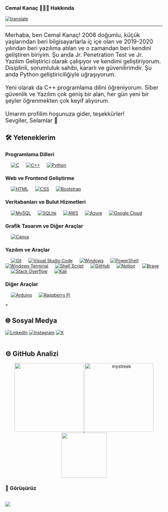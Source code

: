 
### Cemal Kanaç 👨🏻‍💻 Hakkında

[![translate](https://img.shields.io/badge/For_English_CLICK_Here-English_Click_here?style=flat-square&logo=googletranslate&labelColor=white&color=blue)](https://github-com.translate.goog/mr40spear?_x_tr_sl=tr&_x_tr_tl=en&_x_tr_hl=en&_x_tr_pto=wapp)


<hr>
<p style="font-size: 18px;">
Merhaba, ben Cemal Kanaç! 2008 doğumlu, küçük yaşlarından beri bilgisayarlarla iç içe olan ve 2019-2020 yılından beri yazılıma atılan ve o zamandan beri kendini geliştiren biriyim. Şu anda Jr. Penetration Test ve Jr. Yazılım Geliştirici olarak çalışıyor ve kendimi geliştiriyorum. Disiplinli, sorumluluk sahibi, kararlı ve güvenilirimdir. Şu anda Python geliştiriciliğiyle uğraşıyorum.
<br><br>
Yeni olarak da C++ programlama dilini öğreniyorum. Siber güvenlik ve Yazılım çok geniş bir alan, her gün yeni bir şeyler öğrenmekten çok keyif alıyorum.
<br><br>
Umarım profilim hoşunuza gider, teşekkürler!
<br>
Sevgiler, Selamlar 👋
</p>





## 🛠️ Yeteneklerim

### Programlama Dilleri

<p align="left"> 
  &emsp;
  <a href="#"><img alt="C" src="https://img.shields.io/badge/C-%2300599C.svg?style=for-the-badge&logo=c&logoColor=white"></a>
  &emsp;
  <a href="#"><img alt="C++" src="https://img.shields.io/badge/C++-%2300599C.svg?style=for-the-badge&logo=c%2B%2B&logoColor=white"></a>
  &emsp;
  <a href="#"><img alt="Python" src="https://img.shields.io/badge/Python-%233670A0.svg?style=for-the-badge&logo=python&logoColor=ffdd54"></a>
  </p>

### Web ve Frontend Geliştirme

<p align="left"> 
  &emsp;
  <a href="#"><img alt="HTML" src="https://img.shields.io/badge/HTML5-%23E34F26.svg?style=for-the-badge&logo=html5&logoColor=white"></a>
  &emsp;
  <a href="#"><img alt="CSS" src="https://img.shields.io/badge/CSS-%231572B6.svg?style=for-the-badge&logo=css3&logoColor=white"></a>
  &emsp;
  <a href="#"><img alt="Bootstrap" src="https://img.shields.io/badge/Bootstrap-%23563D7C.svg?style=for-the-badge&logo=bootstrap&logoColor=white"></a>
</p>

### Veritabanları ve Bulut Hizmetleri

<p align="left">
  &emsp;
  <a href="#"><img alt="MySQL" src="https://img.shields.io/badge/MySQL-%2300f.svg?style=for-the-badge&logo=mysql&logoColor=white"></a>
  &emsp;
  <a href="#"><img alt="SQLite" src="https://img.shields.io/badge/SQLite-%2307405e.svg?style=for-the-badge&logo=sqlite&logoColor=white"></a>
  &emsp;
  <a href="#"><img alt="AWS" src="https://img.shields.io/badge/AWS-%23FF9900.svg?style=for-the-badge&logo=amazon-aws&logoColor=white"></a>
  &emsp;
  <a href="#"><img alt="Azure" src="https://img.shields.io/badge/Azure-%230072C6.svg?style=for-the-badge&logo=azure-devops&logoColor=white"></a>
  &emsp;
  <a href="#"><img alt="Google Cloud" src="https://img.shields.io/badge/Google%20Cloud-%234285F4.svg?style=for-the-badge&logo=google-cloud&logoColor=white"></a> 
</p>

### Grafik Tasarım ve Diğer Araçlar

<p align="left">
  &emsp;
  <a href="#"><img alt="Canva" src="https://img.shields.io/badge/Canva-%2300C4CC.svg?style=for-the-badge&logo=Canva&logoColor=white"></a>
</p>

### Yazılım ve Araçlar

<p align="left">
  &emsp;
  <a href="#"><img alt="Git" src="https://img.shields.io/badge/Git-%23F05033.svg?style=for-the-badge&logo=git&logoColor=white"></a>
  &emsp;
  <a href="#"><img alt="Visual Studio Code" src="https://img.shields.io/badge/Visual%20Studio%20Code-%230078d7.svg?style=for-the-badge&logo=visual-studio-code&logoColor=white"></a>
  &emsp;
  <a href="#"><img alt="Windows" src="https://img.shields.io/badge/Windows-%230078D6.svg?style=for-the-badge&logo=windows&logoColor=white"></a>
  &emsp;
  <a href="#"><img alt="PowerShell" src="https://img.shields.io/badge/PowerShell-%235391FE.svg?style=for-the-badge&logo=powershell&logoColor=white"></a>
  &emsp;
  <a href="#"><img alt="Windows Terminal" src="https://img.shields.io/badge/Windows%20Terminal-%234D4D4D.svg?style=for-the-badge&logo=windows-terminal&logoColor=white"></a>
  &emsp;
  <a href="#"><img alt="Shell Script" src="https://img.shields.io/badge/Shell%20Script-%23121011.svg?style=for-the-badge&logo=gnu-bash&logoColor=white"></a>
  &emsp;
  <a href="#"><img alt="GitHub" src="https://img.shields.io/badge/GitHub-%23121011.svg?style=for-the-badge&logo=github&logoColor=white"></a>
  &emsp;
  <a href="#"><img alt="Notion" src="https://img.shields.io/badge/Notion-%23000000.svg?style=for-the-badge&logo=notion&logoColor=white"></a>
  &emsp;
  <a href="#"><img alt="Brave" src="https://img.shields.io/badge/Brave-%23FB542B.svg?style=for-the-badge&logo=brave&logoColor=white"></a>
  &emsp;
  <a href="#"><img alt="Stack Overflow" src="https://img.shields.io/badge/Stack%20Overflow-%23FE7A16.svg?style=for-the-badge&logo=stack-overflow&logoColor=white"></a>
   &emsp;
  <a href="#"><img alt="Kali" src="https://img.shields.io/badge/Kali-%23268BEE.svg?style=for-the-badge&logo=kalilinux&logoColor=white"></a>
                                                                                                                                            
</p>

### Diğer Araçlar

<p align="left">
  &emsp;
  <a href="#"><img alt="Arduino" src="https://img.shields.io/badge/Arduino-%2300979D.svg?style=for-the-badge&logo=Arduino&logoColor=white"></a>
  &emsp;
  <a href="#"><img alt="Raspberry Pi" src="https://img.shields.io/badge/Raspberry%20Pi-%23C51A4A.svg?style=for-the-badge&logo=raspberry-pi&logoColor=white"></a>
</p>
>

<br/>



## 🌐 Sosyal Medya

[![LinkedIn](https://img.shields.io/badge/LinkedIn-0077B5?style=for-the-badge&logo=linkedin&logoColor=white)](https://www.linkedin.com/in/muhammed-cemal-kana%C3%A7-4703142a4/)
[![Instagram](https://img.shields.io/badge/Instagram-E4405F?style=for-the-badge&logo=instagram&logoColor=white)](https://www.instagram.com/cemal.knc/)
[![X](https://img.shields.io/badge/X-000000?style=for-the-badge&logo=X&logoColor=white)](https://x.com/Cemal_KNC)
<br><br>



## ⚙️ GitHub Analizi

<p align="center">
<a href="https://github.com/mr40spear">
 <img height="220em" src="https://github-readme-stats-eight-theta.vercel.app/api?username=mr40spear&show_icons=true&theme=algolia&include_all_commits=true&count_private=true"/> 
 <img height="220em" src="https://github-readme-streak-stats.herokuapp.com/?user=mr40spear&theme=algolia" alt="mystreak"/>
 <img height="144em" src="https://github-readme-stats-eight-theta.vercel.app/api/top-langs/?username=mr40spear&layout=compact&langs_count=8&theme=algolia"/>
</a>
</p>


 ### 👋 Görüşürüz
<br>
<a>
  <img src="https://visitcount.itsvg.in/api?id=mr40spear&label=Profil%20G%C3%B6r%C3%BCnt%C3%BClenmesi&color=1&icon=0&pretty=true" />  
 
</a>
